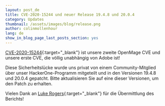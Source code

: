 ```yaml
---
layout: post_de
title: CVE-2020-15244 und neuer Release 19.4.8 und 20.0.4
category: Updates
thumbnail: /assets/images/blog/release.png
author: colinmollenhour
lang: de
show_in_blog_page_last_posts_section: yes
---
```


[CVE-2020-15244](https://github.com/advisories/GHSA-jrgf-vfw2-hj26){:target="_blank"} ist unsere zweite OpenMage CVE und unsere erste CVE, die völlig unabhängig von Adobe ist!

Diese Sicherheitslücke wurde uns privat von einem Community-Mitglied über unser HackerOne-Programm mitgeteilt und in den Versionen 19.4.8 und 20.0.4 gepatcht. Bitte aktualisieren Sie auf eine dieser Versionen, um den Patch zu erhalten.

Vielen Dank an [Luke Rogers](https://hackerone.com/convenient){:target="_blank"} für die Übermittlung des Berichts!
